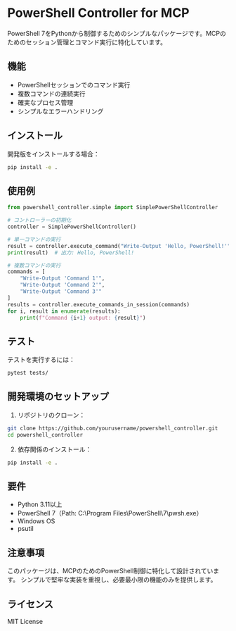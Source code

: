 # PowerShell Controller for MCP

PowerShell 7をPythonから制御するためのシンプルなパッケージです。MCPのためのセッション管理とコマンド実行に特化しています。

## 機能

- PowerShellセッションでのコマンド実行
- 複数コマンドの連続実行
- 確実なプロセス管理
- シンプルなエラーハンドリング

## インストール

開発版をインストールする場合：

```bash
pip install -e .
```

## 使用例

```python
from powershell_controller.simple import SimplePowerShellController

# コントローラーの初期化
controller = SimplePowerShellController()

# 単一コマンドの実行
result = controller.execute_command("Write-Output 'Hello, PowerShell!'")
print(result)  # 出力: Hello, PowerShell!

# 複数コマンドの実行
commands = [
    "Write-Output 'Command 1'",
    "Write-Output 'Command 2'",
    "Write-Output 'Command 3'"
]
results = controller.execute_commands_in_session(commands)
for i, result in enumerate(results):
    print(f"Command {i+1} output: {result}")
```

## テスト

テストを実行するには：

```bash
pytest tests/
```

## 開発環境のセットアップ

1. リポジトリのクローン：
```bash
git clone https://github.com/yourusername/powershell_controller.git
cd powershell_controller
```

2. 依存関係のインストール：
```bash
pip install -e .
```

## 要件

- Python 3.11以上
- PowerShell 7（Path: C:\Program Files\PowerShell\7\pwsh.exe）
- Windows OS
- psutil

## 注意事項

このパッケージは、MCPのためのPowerShell制御に特化して設計されています。
シンプルで堅牢な実装を重視し、必要最小限の機能のみを提供します。

## ライセンス

MIT License 